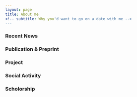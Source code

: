 ```yaml
---
layout: page
title: About me
<!-- subtitle: Why you'd want to go on a date with me -->
---
```


### Recent News

### Publication & Preprint

### Project

### Social Activity

### Scholorship
